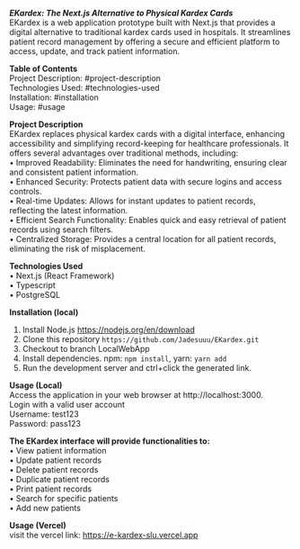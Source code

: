 ***EKardex: The Next.js Alternative to Physical Kardex Cards*** <br />
EKardex is a web application prototype built with Next.js that provides a digital alternative to traditional kardex cards used in hospitals. It streamlines patient record management by offering a secure and efficient platform to access, update, and track patient information.

**Table of Contents** <br />
Project Description: #project-description <br />
Technologies Used: #technologies-used <br />
Installation: #installation <br /> 
Usage: #usage <br /> 

**Project Description** <br />
EKardex replaces physical kardex cards with a digital interface, enhancing accessibility and simplifying record-keeping for healthcare professionals. It offers several advantages over traditional methods, including: <br />
• Improved Readability: Eliminates the need for handwriting, ensuring clear and consistent patient information. <br />
• Enhanced Security: Protects patient data with secure logins and access controls. <br /> 
• Real-time Updates: Allows for instant updates to patient records, reflecting the latest information. <br />
• Efficient Search Functionality: Enables quick and easy retrieval of patient records using search filters. <br />
• Centralized Storage: Provides a central location for all patient records, eliminating the risk of misplacement. <br />

**Technologies Used** <br />
• Next.js (React Framework) <br />
• Typescript <br />
• PostgreSQL <br />

**Installation (local)** <br />
1. Install Node.js https://nodejs.org/en/download <br /> 
2. Clone this repository `https://github.com/Jadesuuu/EKardex.git` <br />
3. Checkout to branch LocalWebApp <br />
4. Install dependencies. npm: `npm install`, yarn: `yarn add` <br />
5. Run the development server and ctrl+click the generated link. <br />

**Usage (Local)** <br />
Access the application in your web browser at http://localhost:3000. <br />
Login with a valid user account <br />
Username: test123 <br />
Password: pass123 <br />

**The EKardex interface will provide functionalities to:** <br />
• View patient information <br />
• Update patient records <br />
• Delete patient records <br /> 
• Duplicate patient records <br />
• Print patient records <br />
• Search for specific patients <br />
• Add new patients <br />

**Usage (Vercel)** <br />
visit the vercel link: https://e-kardex-slu.vercel.app
